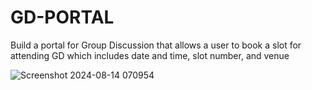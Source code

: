 # GD-PORTAL
Build a portal for Group Discussion that allows a user to book a slot for attending GD which includes date and time, slot number, and venue


![Screenshot 2024-08-14 070954](https://github.com/user-attachments/assets/c63dfce9-54f5-4a6a-a70d-7278a934f483)
